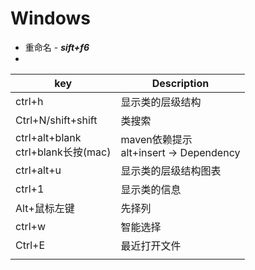# Windows

- 重命名 - ***sift+f6***
- 

| key                                     | Description                                 |
| --------------------------------------- | ------------------------------------------- |
| ctrl+h                                  | 显示类的层级结构                            |
| Ctrl+N/shift+shift                      | 类搜索                                      |
| ctrl+alt+blank<br />ctrl+blank长按(mac) | maven依赖提示<br />alt+insert -> Dependency |
| ctrl+alt+u                              | 显示类的层级结构图表                        |
| ctrl+1                                  | 显示类的信息                                |
| Alt+鼠标左键                            | 先择列                                      |
| ctrl+w                                  | 智能选择                                    |
| Ctrl+E                                  | 最近打开文件                                |
|                                         |                                             |

